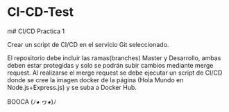 # CI-CD-Test
m# CI/CD Practica 1

Crear un script de CI/CD en el servicio Git seleccionado.

El repositorio debe incluir las ramas(branches) Master y Desarrollo, ambas deben estar protegidas y solo se podrán subir cambios mediante merge request. Al realizarse el merge request se debe ejecutar un script de CI/CD donde se cree la imagen docker de la página (Hola Mundo en Node.js+Express.js) y se suba a Docker Hub.

BOOCA
 (ﾉ◕ ヮ◕)ﾉ 

